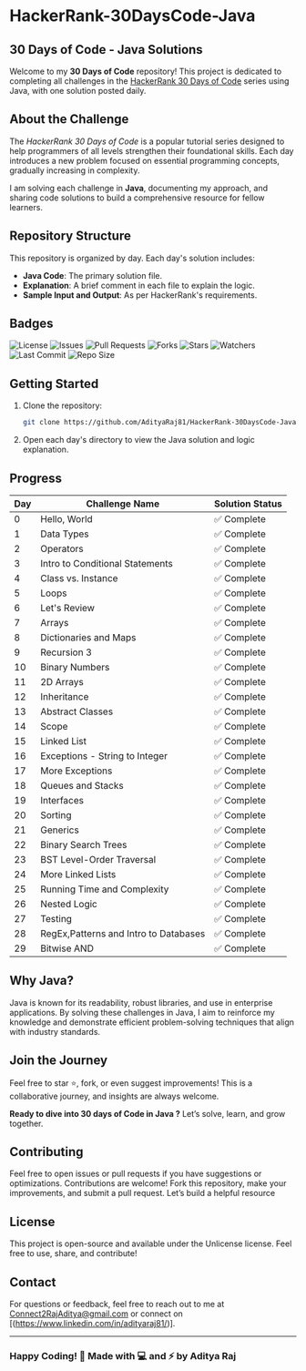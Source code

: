 # HackerRank-30DaysCode-Java


## 30 Days of Code - Java Solutions

Welcome to my **30 Days of Code** repository! This project is dedicated to completing all challenges in the [HackerRank 30 Days of Code](https://www.hackerrank.com/domains/tutorials/30-days-of-code) series using Java, with one solution posted daily.

## About the Challenge

The *HackerRank 30 Days of Code* is a popular tutorial series designed to help programmers of all levels strengthen their foundational skills. Each day introduces a new problem focused on essential programming concepts, gradually increasing in complexity.

I am solving each challenge in **Java**, documenting my approach, and sharing code solutions to build a comprehensive resource for fellow learners.

## Repository Structure

This repository is organized by day. Each day's solution includes:
- **Java Code**: The primary solution file.
- **Explanation**: A brief comment in each file to explain the logic.
- **Sample Input and Output**: As per HackerRank's requirements.

## Badges
![License](https://img.shields.io/github/license/AdityaRaj81/HackerRank-30DaysCode-Java)
![Issues](https://img.shields.io/github/issues/AdityaRaj81/HackerRank-30DaysCode-Java)
![Pull Requests](https://img.shields.io/github/issues-pr/AdityaRaj81/HackerRank-30DaysCode-Java)
![Forks](https://img.shields.io/github/forks/AdityaRaj81/HackerRank-30DaysCode-Java)
![Stars](https://img.shields.io/github/stars/AdityaRaj81/HackerRank-30DaysCode-Java)
![Watchers](https://img.shields.io/github/watchers/AdityaRaj81/HackerRank-30DaysCode-Java)
![Last Commit](https://img.shields.io/github/last-commit/AdityaRaj81/HackerRank-30DaysCode-Java)
![Repo Size](https://img.shields.io/github/repo-size/AdityaRaj81/HackerRank-30DaysCode-Java)

## Getting Started

1. Clone the repository:
   ```bash
   git clone https://github.com/AdityaRaj81/HackerRank-30DaysCode-Java.git
   ```

2. Open each day's directory to view the Java solution and logic explanation.

## Progress

| Day | Challenge Name                        | Solution Status |
|-----|---------------------------------------|-----------------|
| 0   | Hello, World                          | ✅ Complete    |
| 1   | Data Types                            | ✅ Complete    |
| 2   | Operators                             | ✅ Complete    |
| 3   | Intro to Conditional Statements       | ✅ Complete    |
| 4   | Class vs. Instance                    | ✅ Complete    |
| 5   | Loops                                 | ✅ Complete    |
| 6   | Let's Review                          | ✅ Complete    |
| 7   | Arrays                                | ✅ Complete    |
| 8   | Dictionaries and Maps                 | ✅ Complete    |
| 9   | Recursion 3                           | ✅ Complete    |
| 10  | Binary Numbers                        | ✅ Complete    |
| 11  | 2D Arrays                             | ✅ Complete    |
| 12  | Inheritance                           | ✅ Complete    |
| 13  | Abstract Classes                      | ✅ Complete    |
| 14  | Scope                                 | ✅ Complete    |
| 15  | Linked List                           | ✅ Complete    |
| 16  | Exceptions - String to Integer        | ✅ Complete    |
| 17  | More Exceptions                       | ✅ Complete    |
| 18  | Queues and Stacks                     | ✅ Complete    |
| 19  | Interfaces                            | ✅ Complete    |
| 20  | Sorting                               | ✅ Complete    |
| 21  | Generics                              | ✅ Complete    |
| 22  | Binary Search Trees                   | ✅ Complete    |
| 23  | BST Level-Order Traversal             | ✅ Complete    |
| 24  | More Linked Lists                     | ✅ Complete    |
| 25  | Running Time and Complexity           | ✅ Complete    |
| 26  | Nested Logic                          | ✅ Complete    |
| 27  | Testing                               | ✅ Complete    |
| 28  | RegEx,Patterns and Intro to Databases | ✅ Complete |
| 29  | Bitwise AND                           | ✅ Complete    |

## Why Java?

Java is known for its readability, robust libraries, and use in enterprise applications. By solving these challenges in Java, I aim to reinforce my knowledge and demonstrate efficient problem-solving techniques that align with industry standards.

## Join the Journey

Feel free to star ⭐, fork, or even suggest improvements! This is a collaborative journey, and insights are always welcome.

**Ready to dive into 30 days of Code in Java ?** Let’s solve, learn, and grow together.

## Contributing

Feel free to open issues or pull requests if you have suggestions or optimizations. Contributions are welcome! Fork this repository, make your improvements, and submit a pull request. Let’s build a helpful resource

## License

This project is open-source and available under the Unlicense license. Feel free to use, share, and contribute!

## Contact

For questions or feedback, feel free to reach out to me at Connect2RajAditya@gmail.com or connect on [(https://www.linkedin.com/in/adityaraj81/)].

---

### Happy Coding! 🚀  **Made with 💻 and ⚡ by Aditya Raj**
